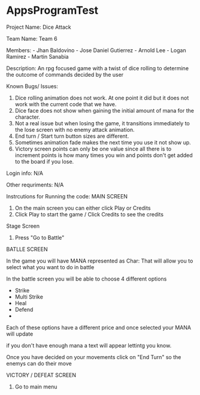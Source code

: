 # AppsProgramTest

Project Name: Dice Attack

Team Name: Team 6

Members:
        - Jhan Baldovino
        - Jose Daniel Gutierrez
        - Arnold Lee
        - Logan Ramirez
        - Martin Sanabia

Description: An rpg focused game with a twist of dice rolling to determine the outcome of commands decided by the user

Known Bugs/ Issues: 
1. Dice rolling animation does not work. At one point it did but it does not work with the current code that we have.
2. Dice face does not show when gaining the initial amount of mana for the character.
3. Not a real issue but when losing the game, it transitions immediately to the lose screen with no enemy attack animation.
4. End turn / Start turn button sizes are different.
5. Sometimes animation fade makes the next time you use it not show up.
6. Victory screen points can only be one value since all there is to increment points is how many times you win and points don't get added to the board if you lose.

Login info: N/A

Other requriments: N/A

Instrcutions for Running the code:
  MAIN SCREEN
1) On the main screen you can either click Play or Credits
2) Click Play to start the game / Click Credits to see the credits
 
 Stage Screen
1) Press "Go to Battle"

  BATLLE SCREEN
  
  
  In the game you will have MANA represented as Char: 
  That will allow you to select what you want to do in battle
  
  In the battle screen you will be able to choose 4 different options
  - Strike
  - Multi Strike
  - Heal
  - Defend
  -
  Each of these options have a different price and once selected your MANA will update
  
  if you don't have enough mana a text will appear lettintg you know.
  
  Once you have decided on your movements click on "End Turn" so the enemys can do their move
  
  

VICTORY / DEFEAT SCREEN

  1) Go to main menu
  



       

